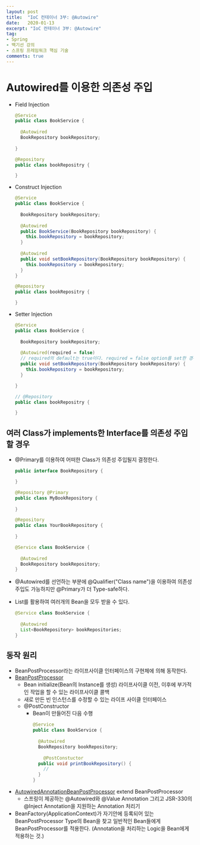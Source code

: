 ```yaml
---
layout: post
title:  "IoC 컨테이너 3부: @Autowire"
date:   2020-01-13
excerpt: "IoC 컨테이너 3부: @Autowire"
tag:
- Spring
- 백기선 강의
- 스프링 프레임워크 핵심 기술
comments: true
---
```


# Autowired를 이용한 의존성 주입
- Field Injection
    ```java
    @Service
    public class BookService {
      
      @Autowired
      BookRepository bookRepository;
      
    }
    ```
    ```java
    @Repository
    public class bookRepositry {
    
    }
    ```

- Construct Injection
    ```java
    @Service
    public class BookService {
      
      BookRepository bookRepository;
      
      @Autowired
      public BookService(BookRepository bookRepository) {
        this.bookRepository = bookRepository;
      }
      
      @Autowired
      public void setBookRepository(BookRepository bookRepository) {
        this.bookRepository = bookRepository;
      }
    }
    ```
    ```java
    @Repository
    public class bookRepositry {
    
    }
    ```

- Setter Injection
    ```java
    @Service
    public class BookService {
      
      BookRepository bookRepository;
     
      @Autowired(required = false)
      // required의 default는 true이다. required = false option를 set한 경우 매칭되는 Bean이 없는 경우 에러가 아닌 의존성 주입을 하지 않는다.
      public void setBookRepository(BookRepository bookRepository) {
        this.bookRepository = bookRepository;
      }
    
    }
    ```
    ```java
    // @Repository
    public class bookRepositry {
    
    }
    ```

## 여러 Class가 implements한 Interface를 의존성 주입할 경우
- @Primary를 이용하여 어떠한 Class가 의존성 주입될지 결정한다.
    ```java
    public interface BookRepository {
    
    }
    ```
    ```java
    @Repository @Primary
    public class MyBookRepository {
      
    }
    ```
    ```java
    @Repository
    public class YourBookRepository {
      
    }
    ```
    ```java
    @Service class BookService {
      
      @Autowired
      BookRepository bookRepository;
    }
    ```

- @Autowired를 선언하는 부분에 @Qualifier("Class name")을 이용하여 의존성 주입도 가능하지만 @Primary가 더 Type-safe하다.
- List를 활용하여 여러개의 Bean을 모두 받을 수 있다.
    ```java
    @Service class BookService {
      
      @Autowired
      List<BookRepository> bookRepositories;
    }
    ```

## 동작 원리
- BeanPostProcessor라는 라이프사이클 인터페이스의 구현체에 의해 동작한다.
- [BeanPostProcessor](https://docs.spring.io/spring-framework/docs/current/javadoc-api/org/springframework/beans/factory/config/BeanPostProcessor.html)
  - Bean initialize(Bean의 Instance를 생성) 라이프사이클 이전, 이후에 부가적인 작업을 할 수 있는 라이프사이클 콜백
  - 새로 만든 빈 인스턴스를 수정할 수 있는 라이프 사이클 인터페이스
  - @PostConstructor
    - Bean이 만들어진 다음 수행
        ```java
        @Service
        public class BookService {
          
          @Autowired
          BookRepository bookRepository;
         
            @PostConstuctor
          public void printBookRepository() {
            //
          }
        }
        ```
- [AutowiredAnnotationBeanPostProcessor](https://docs.spring.io/spring-framework/docs/current/javadoc-api/org/springframework/beans/factory/annotation/AutowiredAnnotationBeanPostProcessor.html) extend BeanPostProcessor
  - 스프링이 제공하는 @Autowired와 @Value Annotation 그리고 JSR-330의 @Inject Annotation을 지원하는 Annotation 처리기
- BeanFactory(ApplicationContext)가 자기안에 등록되어 있는 BeanPostProcessor Type의 Bean을 찾고 일반적인 Bean들에게 BeanPostProcessor를 적용한다. (Annotation을 처리하는 Logic을 Bean에게 적용하는 것.) 
